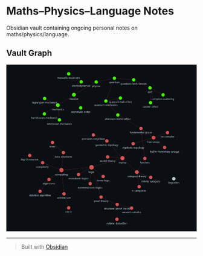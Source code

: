 # Maths–Physics–Language Notes

Obsidian vault containing ongoing personal notes on maths/physics/language.  

## Vault Graph

![Vault Graph](vault_screenshot.png)

---
> Built with [Obsidian](https://obsidian.md)
